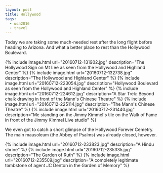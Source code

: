 ```yaml
---
layout: post
title: Hollywood
tags:
  - usa2016
  - travel
---
```


Today we are taking some much-needed rest after the long flight before heading
to Arizona. And what a better place to rest than the Hollywood Boulevard.

 {% include image.html url="20160712-131902.jpg" description="The Hollywood Sign on Mt Lee as seen from the Hollywood and Highland Center" %}
 {% include image.html url="20160712-132738.jpg" description="The Hollywood and Highland Center" %}
 {% include image.html url="20160712-223054.jpg" description="Hollywood Boulevard as seen from the Hollywood and Highland Center" %}
 {% include image.html url="20160712-224612.jpg" description="A Star Trek: Beyond chalk drawing in front of the Mann's Chinese Theatre" %}
 {% include image.html url="20160712-225114.jpg" description="The Mann's Chinese Theatre" %}
 {% include image.html url="20160712-231440.jpg" description="Me standing on the Jimmy Kimmel's tile on the Walk of Fame in front of the Jimmy Kimmel Live studio" %}

We even got to catch a short glimpse of the Hollywood Forever Cemetry. The main mausoleum (the Abbey of Psalms) was already closed, however.

 {% include image.html url="20160712-233823.jpg" description="A Hindu shrine" %}
 {% include image.html url="20160712-235335.jpg" description="The Garden of Ruth" %}
 {% include image.html url="20160712-235509.jpg" description="A completely legitimate tombstone of agent JC Denton in the Garden of Memory" %}
